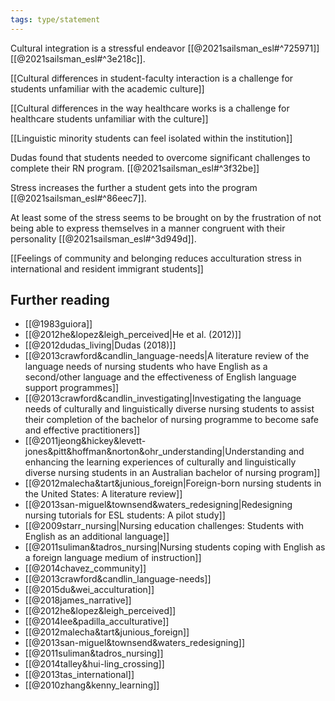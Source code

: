 ```yaml
---
tags: type/statement
---
```

Cultural integration is a stressful endeavor [[@2021sailsman_esl#^725971]] [[@2021sailsman_esl#^3e218c]]. 

[[Cultural differences in student-faculty interaction is a challenge for students unfamiliar with the academic culture]]

[[Cultural differences in the way healthcare works is a challenge for healthcare students unfamiliar with the culture]]

[[Linguistic minority students can feel isolated within the institution]]

Dudas found that students needed to overcome significant challenges to complete their RN program. [[@2021sailsman_esl#^3f32be]]

Stress increases the further a student gets into the program [[@2021sailsman_esl#^86eec7]]. 

At least some of the stress seems to be brought on by the frustration of not being able to express themselves in a manner congruent with their personality [[@2021sailsman_esl#^3d949d]].

[[Feelings of community and belonging reduces acculturation stress in international and resident immigrant students]]


## Further reading
- [[@1983guiora]]
- [[@2012he&lopez&leigh_perceived|He et al. (2012)]]
- [[@2012dudas_living|Dudas (2018)]]
- [[@2013crawford&candlin_language-needs|A literature review of the language needs of nursing students who have English as a second/other language and the effectiveness of English language support programmes]]
- [[@2013crawford&candlin_investigating|Investigating the language needs of culturally and linguistically diverse nursing students to assist their completion of the bachelor of nursing programme to become safe and effective practitioners]]
- [[@2011jeong&hickey&levett-jones&pitt&hoffman&norton&ohr_understanding|Understanding and enhancing the learning experiences of culturally and linguistically diverse nursing students in an Australian bachelor of nursing program]]
- [[@2012malecha&tart&junious_foreign|Foreign-born nursing students in the United States: A literature review]]
- [[@2013san-miguel&townsend&waters_redesigning|Redesigning nursing tutorials for ESL students: A pilot study]]
- [[@2009starr_nursing|Nursing education challenges: Students with English as an additional language]]
- [[@2011suliman&tadros_nursing|Nursing students coping with English as a foreign language medium of instruction]]
- [[@2014chavez_community]]
- [[@2013crawford&candlin_language-needs]]
- [[@2015du&wei_acculturation]]
- [[@2018james_narrative]]
- [[@2012he&lopez&leigh_perceived]]
- [[@2014lee&padilla_acculturative]]
- [[@2012malecha&tart&junious_foreign]]
- [[@2013san-miguel&townsend&waters_redesigning]]
- [[@2011suliman&tadros_nursing]]
- [[@2014talley&hui-ling_crossing]]
- [[@2013tas_international]]
- [[@2010zhang&kenny_learning]]